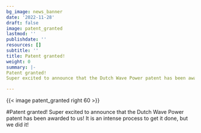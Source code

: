 ```yaml
---
bg_image: news_banner
date: '2022-11-28'
draft: false
image: patent_granted
lastmod: ''
publishdate: ''
resources: []
subtitle: ''
title: Patent granted!
weight: 0
summary: |-
Patent granted!
Super excited to announce that the Dutch Wave Power patent has been awarded to us! It is an intense process to get it done, but we did it!

---
```


{{< image patent_granted right 60 >}}

#Patent granted!
Super excited to announce that the Dutch Wave Power patent has been awarded to us! It is an intense process to get it done, but we did it!








